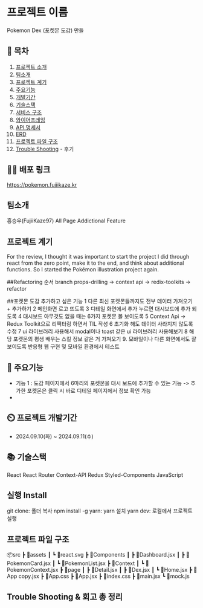 # 프로젝트 이름
Pokemon Dex (포켓몬 도감) 만들
## 📖 목차
1. [프로젝트 소개](#프로젝트-소개)
2. [팀소개](#팀소개)
3. [프로젝트 계기](#프로젝트-계기)
4. [주요기능](#주요기능)
5. [개발기간](#개발기간)
6. [기술스택](#기술스택)
7. [서비스 구조](#서비스-구조)
8. [와이어프레임](#와이어프레임)
9. [API 명세서](#API-명세서)
10. [ERD](#ERD)
11. [프로젝트 파일 구조](#프로젝트-파일-구조) 
12. [Trouble Shooting](#trouble-shooting) - 후기 
    
## 👨‍🏫 배포 링크
https://pokemon.fujiikaze.kr

## 팀소개
홍승우(FujiiKaze97)
  All Page
  Addictional Feature

## 프로젝트 계기
For the review, I thought it was important to start the project I did through react from the zero point, make it to the end, and think about additional functions.
So I started the Pokémon illustration project again.

##Refactoring 순서
branch props-drilling -> context api -> redix-toolkits -> refactor

##포켓몬 도감 추가하고 싶은 기능 
1 다른 최신 포켓몬들까지도 전부 데이터 가져오기 + 추가하기
2 메인화면 로고 뜨도록 
3 디테일 화면에서 추가 누르면 대시보드에 추가 되도록
4 대시보드 아무것도 없을 때는 6가지 포켓몬 볼 보이도록 
5 Context Api -> Redux Toolkit으로 리팩터링 하면서 TIL 작성
6 초기화 해도 데이터 사라지지 않도록 수정 
7 ui 라이브러리 사용해서 modal이나 toast 같은 ui 라이브러리 사용해보기 
8 해당 포켓몬의 평생 배우는 스킬 정보 같은 거 가져오기
9. 모바일이나 다른 화면에서도 잘 보이도록 반응형 웹 구현 및 모바일 환경에서 테스트 

## 💜 주요기능

- 기능 1 : 도감 페이지에서 6마리의 포켓몬을 대시 보드에 추가할 수 있는 기능 -> 추가한 포켓몬은 클릭 시 바로 디테일 페이지에서 정보 확인 가능
- 

## ⏲️ 프로젝트 개발기간
- 2024.09.10(화) ~ 2024.09.11(수)

## 📚️ 기술스택
React React Router Context-API Redux Styled-Components JavaScript


## 실행 Install 
git clone: 폴더 복사
npm install -g yarn: yarn 설치
yarn dev: 로컬에서 프로젝트 실행

## 프로젝트 파일 구조

📦src
 ┣ 📂assets
 ┃ ┗ 📜react.svg
 ┣ 📂Components
 ┃ ┣ 📜Dashboard.jsx
 ┃ ┣ 📜PokemonCard.jsx
 ┃ ┗ 📜PokemonList.jsx
 ┣ 📂Context
 ┃ ┗ 📜PokemonContext.jsx
 ┣ 📂page
 ┃ ┣ 📜Detail.jsx
 ┃ ┣ 📜Dex.jsx
 ┃ ┗ 📜Home.jsx
 ┣ 📜App copy.jsx
 ┣ 📜App.css
 ┣ 📜App.jsx
 ┣ 📜index.css
 ┣ 📜main.jsx
 ┗ 📜mock.js


## Trouble Shooting & 회고 총 정리 
